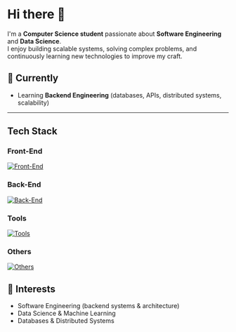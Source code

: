 # Hi there 👋

I'm a **Computer Science student** passionate about **Software Engineering** and **Data Science**.  
I enjoy building scalable systems, solving complex problems, and continuously learning new technologies to improve my craft.


## 📖 Currently
- Learning **Backend Engineering** (databases, APIs, distributed systems, scalability)

---

## Tech Stack

### Front-End  
[![Front-End](https://skillicons.dev/icons?i=js,html,css,react,tailwind)](https://skillicons.dev)

### Back-End  
[![Back-End](https://skillicons.dev/icons?i=nodejs,mongodb,expressjs,ts,postgres,redis)](https://skillicons.dev)

### Tools  
[![Tools](https://skillicons.dev/icons?i=github,git,vscode,postman)](https://skillicons.dev)

### Others  
[![Others](https://skillicons.dev/icons?i=python,java,mysql)](https://skillicons.dev)

## 📌 Interests
- Software Engineering (backend systems & architecture)  
- Data Science & Machine Learning  
- Databases & Distributed Systems  
